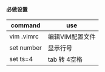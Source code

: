 #### 必做设置

| command | use |
|----|----|
|vim .vimrc| 编辑VIM配置文件|
|set number| 显示行号|
|set ts=4| tab 转 4空格|
